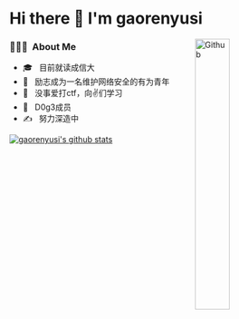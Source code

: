 # Hi there 👋 I'm gaorenyusi
<img width="35%" align="right" alt="Github" src="https://user-images.githubusercontent.com/48678280/88862734-4903af80-d201-11ea-968b-9c939d88a37c.gif" />
<h3> 👨🏻‍💻 &nbsp;About Me </h3>

- 🎓 &nbsp; 目前就读成信大
- 💼 &nbsp; 励志成为一名维护网络安全的有为青年
- 🌱 &nbsp; 没事爱打ctf，向✌们学习
- 🔭 &nbsp; D0g3成员
- ✍️ &nbsp; 努力深造中
  
[![gaorenyusi's github stats](https://github-readme-stats.vercel.app/api?username=gaorenyusi)](https://github.com/anuraghazra/github-readme-stats)

